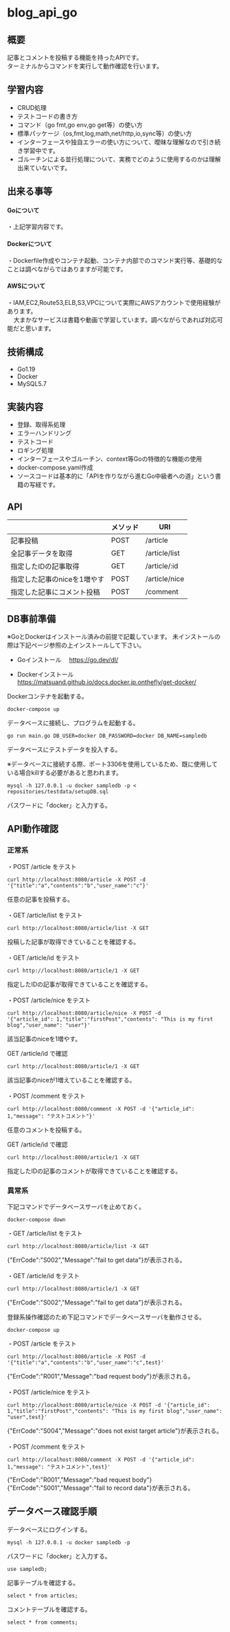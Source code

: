 # blog_api_go

## 概要
記事とコメントを投稿する機能を持ったAPIです。
<br>
ターミナルからコマンドを実行して動作確認を行います。
<br>

## 学習内容
* CRUD処理
* テストコードの書き方
* コマンド（go fmt,go env,go get等）の使い方
* 標準パッケージ（os,fmt,log,math,net/http,io,sync等）の使い方
* インターフェースや独自エラーの使い方について、曖昧な理解なので引き続き学習中です。
* ゴルーチンによる並行処理について、実務でどのように使用するのかは理解出来ていないです。

## 出来る事等
#### Goについて
・上記学習内容です。

#### Dockerについて
・Dockerfile作成やコンテナ起動、コンテナ内部でのコマンド実行等、基礎的なことは調べながらではありますが可能です。

####  AWSについて
・IAM,EC2,Route53,ELB,S3,VPCについて実際にAWSアカウントで使用経験があります。
<br>
&nbsp; &ensp;大まかなサービスは書籍や動画で学習しています。調べながらであれば対応可能だと思います。

## 技術構成
* Go1.19
* Docker
* MySQL5.7

## 実装内容
* 登録、取得系処理
* エラーハンドリング
* テストコード
* ロギング処理
* インターフェースやゴルーチン、context等Goの特徴的な機能の使用
* docker-compose.yaml作成
* ソースコードは基本的に「APIを作りながら進むGo中級者への道」という書籍の写経です。

## API
|    |メソッド|URI|
| --------- | ----------- | ------- |
|記事投稿|POST|/article|
|全記事データを取得|GET|/article/list|
|指定したIDの記事取得|GET|/article/:id|
|指定した記事のniceを1増やす|POST|/article/nice|
|指定した記事にコメント投稿|POST|/comment|


## DB事前準備
※GoとDockerはインストール済みの前提で記載しています。
未インストールの際は下記ページ参照の上インストールして下さい。

- Goインストール
　https://go.dev/dl/

- Dockerインストール
　https://matsuand.github.io/docs.docker.jp.onthefly/get-docker/

Dockerコンテナを起動する。
```
docker-compose up
```

データベースに接続し、プログラムを起動する。
```
go run main.go DB_USER=docker DB_PASSWORD=docker DB_NAME=sampledb
```

データベースにテストデータを投入する。

※データベースに接続する際、ポート3306を使用しているため、既に使用している場合killする必要があると思われます。
```
mysql -h 127.0.0.1 -u docker sampledb -p < repositories/testdata/setupDB.sql
```
パスワードに「docker」と入力する。


## API動作確認

### 正常系

・POST /article をテスト
```
curl http://localhost:8080/article -X POST -d '{"title":"a","contents":"b","user_name":"c"}'
```
任意の記事を投稿する。
<br>
<br>
・GET /article/list をテスト
```
curl http://localhost:8080/article/list -X GET
```
投稿した記事が取得できていることを確認する。
<br>
<br>
・GET /article/id をテスト
```
curl http://localhost:8080/article/1 -X GET
```
指定したIDの記事が取得できていることを確認する。
<br>
<br>
・POST /article/nice をテスト
```
curl http://localhost:8080/article/nice -X POST -d 
'{"article_id": 1,"title":"firstPost","contents": "This is my first blog","user_name": "user"}'
```
該当記事のniceを1増やす。

GET /article/id で確認
```
curl http://localhost:8080/article/1 -X GET
```
該当記事のniceが1増えていることを確認する。
<br>
<br>
・POST /comment をテスト
```
curl http://localhost:8080/comment -X POST -d '{"article_id": 1,"message": "テストコメント"}'
```
任意のコメントを投稿する。

GET /article/id で確認
```
curl http://localhost:8080/article/1 -X GET
```
指定したIDの記事のコメントが取得できていることを確認する。


### 異常系

下記コマンドでデータベースサーバを止めておく。
```
docker-compose down
```

・GET /article/list をテスト
```
curl http://localhost:8080/article/list -X GET
```
{"ErrCode":"S002","Message":"fail to get data"}が表示される。
<br>
<br>
・GET /article/id をテスト
```
curl http://localhost:8080/article/1 -X GET
```
{"ErrCode":"S002","Message":"fail to get data"}が表示される。




登録系操作確認のため下記コマンドでデータベースサーバを動作させる。
```
docker-compose up
```
・POST /article をテスト
```
curl http://localhost:8080/article -X POST -d '{"title":"a","contents":"b","user_name":"c",test}'
```
{"ErrCode":"R001","Message":"bad request body"}が表示される。
<br>
<br>
・POST /article/nice をテスト
```
curl http://localhost:8080/article/nice -X POST -d '{"article_id": 1,"title":"firstPost","contents": "This is my first blog","user_name": "user",test}'
```
{"ErrCode":"S004","Message":"does not exist target article"}が表示される。
<br>
<br>
・POST /comment をテスト
```
curl http://localhost:8080/comment -X POST -d '{"article_id": 1,"message": "テストコメント",test}'
```
{"ErrCode":"R001","Message":"bad request body"}
{"ErrCode":"S001","Message":"fail to record data"}が表示される。


## データベース確認手順

データベースにログインする。

```
mysql -h 127.0.0.1 -u docker sampledb -p
```
パスワードに「docker」と入力する。

```
use sampledb;
```

記事テーブルを確認する。

```
select * from articles;
```

コメントテーブルを確認する。
```
select * from comments;
```
